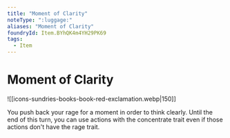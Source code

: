 ```yaml
---
title: "Moment of Clarity"
noteType: ":luggage:"
aliases: "Moment of Clarity"
foundryId: Item.BYhQK4m4YH29PK69
tags:
  - Item
---
```


# Moment of Clarity
![[icons-sundries-books-book-red-exclamation.webp|150]]

You push back your rage for a moment in order to think clearly. Until the end of this turn, you can use actions with the concentrate trait even if those actions don't have the rage trait.
